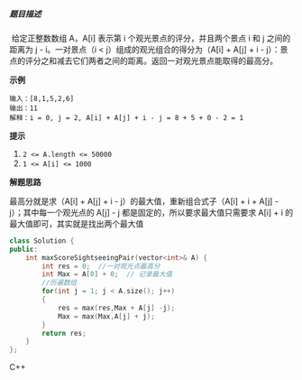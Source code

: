 ##### 题目描述

​		给定正整数数组 A，A[i] 表示第 i 个观光景点的评分，并且两个景点 i 和 j 之间的距离为 j - i。一对景点（i < j）组成的观光组合的得分为（A[i] + A[j] + i - j）：景点的评分之和减去它们两者之间的距离。返回一对观光景点能取得的最高分。

**示例**

```
输入：[8,1,5,2,6]
输出：11
解释：i = 0, j = 2, A[i] + A[j] + i - j = 8 + 5 + 0 - 2 = 1
```

**提示**

1. `2 <= A.length <= 50000`
2. `1 <= A[i] <= 1000`



**解题思路**

最高分就是求（A[i] + A[j] + i - j）的最大值，重新组合式子（A[i] + i  + A[j] - j）；其中每一个观光点的 A[j] - j 都是固定的，所以要求最大值只需要求 A[i] + i 的最大值即可，其实就是找出两个最大值



```C++
class Solution {
public:
    int maxScoreSightseeingPair(vector<int>& A) {
        int res = 0;  //一对观光点最高分
        int Max = A[0] + 0;  // 记录最大值
        //历遍数组
        for(int j = 1; j < A.size(); j++)
        {
            res = max(res,Max + A[j] -j);
            Max = max(Max,A[j] + j);
        }
        return res;
    }
};
```

C++